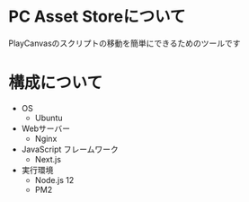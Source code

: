 # PC Asset Storeについて
PlayCanvasのスクリプトの移動を簡単にできるためのツールです

# 構成について

- OS
  - Ubuntu
- Webサーバー
  - Nginx
- JavaScript フレームワーク
  - Next.js
- 実行環境
  - Node.js 12
  - PM2
